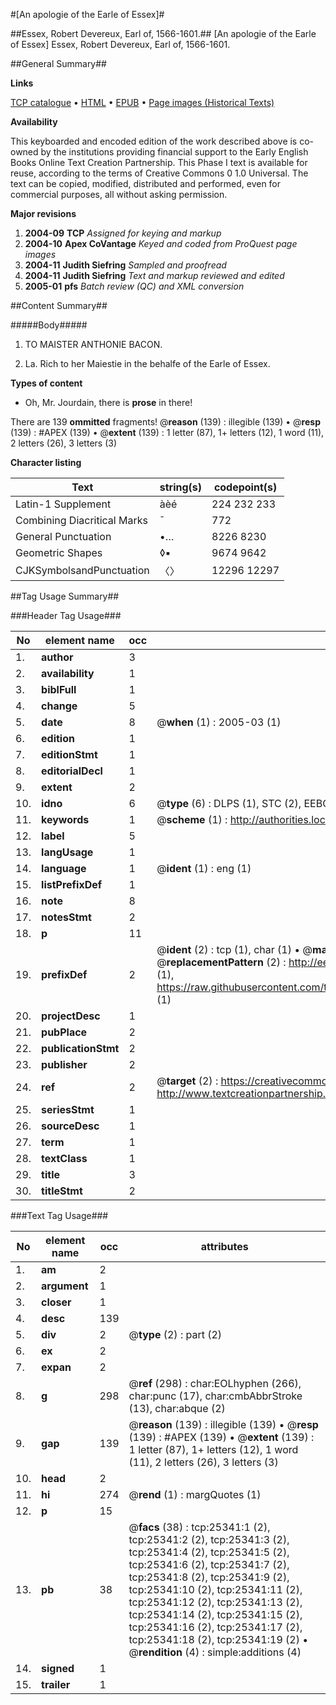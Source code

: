 #[An apologie of the Earle of Essex]#

##Essex, Robert Devereux, Earl of, 1566-1601.##
[An apologie of the Earle of Essex]
Essex, Robert Devereux, Earl of, 1566-1601.

##General Summary##

**Links**

[TCP catalogue](http://www.ota.ox.ac.uk/tcp/)  • 
[HTML](http://tei.it.ox.ac.uk/tcp/Texts-HTML/free/A20/A20374.html)  • 
[EPUB](http://tei.it.ox.ac.uk/tcp/Texts-EPUB/free/A20/A20374.epub) • 
[Page images (Historical Texts)](https://data.historicaltexts.jisc.ac.uk/view?pubId=eebo-22292886e&pageId=eebo-22292886e-25341-1)

**Availability**

This keyboarded and encoded edition of the
	       work described above is co-owned by the institutions
	       providing financial support to the Early English Books
	       Online Text Creation Partnership. This Phase I text is
	       available for reuse, according to the terms of Creative
	       Commons 0 1.0 Universal. The text can be copied,
	       modified, distributed and performed, even for
	       commercial purposes, all without asking permission.

**Major revisions**

1. __2004-09__ __TCP__ *Assigned for keying and markup*
1. __2004-10__ __Apex CoVantage__ *Keyed and coded from ProQuest page images*
1. __2004-11__ __Judith Siefring__ *Sampled and proofread*
1. __2004-11__ __Judith Siefring__ *Text and markup reviewed and edited*
1. __2005-01__ __pfs__ *Batch review (QC) and XML conversion*

##Content Summary##

#####Body#####

1. TO MAISTER ANTHONIE BACON.

1. La. Rich to her Maiestie in the behalfe of the Earle of Essex.

**Types of content**

  * Oh, Mr. Jourdain, there is **prose** in there!

There are 139 **ommitted** fragments! 
 @__reason__ (139) : illegible (139)  •  @__resp__ (139) : #APEX (139)  •  @__extent__ (139) : 1 letter (87), 1+ letters (12), 1 word (11), 2 letters (26), 3 letters (3)

**Character listing**


|Text|string(s)|codepoint(s)|
|---|---|---|
|Latin-1 Supplement|àèé|224 232 233|
|Combining             Diacritical Marks|̄|772|
|General Punctuation|•…|8226 8230|
|Geometric Shapes|◊▪|9674 9642|
|CJKSymbolsandPunctuation|〈〉|12296 12297|

##Tag Usage Summary##

###Header Tag Usage###

|No|element name|occ|attributes|
|---|---|---|---|
|1.|__author__|3||
|2.|__availability__|1||
|3.|__biblFull__|1||
|4.|__change__|5||
|5.|__date__|8| @__when__ (1) : 2005-03 (1)|
|6.|__edition__|1||
|7.|__editionStmt__|1||
|8.|__editorialDecl__|1||
|9.|__extent__|2||
|10.|__idno__|6| @__type__ (6) : DLPS (1), STC (2), EEBO-CITATION (1), OCLC (1), VID (1)|
|11.|__keywords__|1| @__scheme__ (1) : http://authorities.loc.gov/ (1)|
|12.|__label__|5||
|13.|__langUsage__|1||
|14.|__language__|1| @__ident__ (1) : eng (1)|
|15.|__listPrefixDef__|1||
|16.|__note__|8||
|17.|__notesStmt__|2||
|18.|__p__|11||
|19.|__prefixDef__|2| @__ident__ (2) : tcp (1), char (1)  •  @__matchPattern__ (2) : ([0-9\-]+):([0-9IVX]+) (1), (.+) (1)  •  @__replacementPattern__ (2) : http://eebo.chadwyck.com/downloadtiff?vid=$1&page=$2 (1), https://raw.githubusercontent.com/textcreationpartnership/Texts/master/tcpchars.xml#$1 (1)|
|20.|__projectDesc__|1||
|21.|__pubPlace__|2||
|22.|__publicationStmt__|2||
|23.|__publisher__|2||
|24.|__ref__|2| @__target__ (2) : https://creativecommons.org/publicdomain/zero/1.0/ (1), http://www.textcreationpartnership.org/docs/. (1)|
|25.|__seriesStmt__|1||
|26.|__sourceDesc__|1||
|27.|__term__|1||
|28.|__textClass__|1||
|29.|__title__|3||
|30.|__titleStmt__|2||


###Text Tag Usage###

|No|element name|occ|attributes|
|---|---|---|---|
|1.|__am__|2||
|2.|__argument__|1||
|3.|__closer__|1||
|4.|__desc__|139||
|5.|__div__|2| @__type__ (2) : part (2)|
|6.|__ex__|2||
|7.|__expan__|2||
|8.|__g__|298| @__ref__ (298) : char:EOLhyphen (266), char:punc (17), char:cmbAbbrStroke (13), char:abque (2)|
|9.|__gap__|139| @__reason__ (139) : illegible (139)  •  @__resp__ (139) : #APEX (139)  •  @__extent__ (139) : 1 letter (87), 1+ letters (12), 1 word (11), 2 letters (26), 3 letters (3)|
|10.|__head__|2||
|11.|__hi__|274| @__rend__ (1) : margQuotes (1)|
|12.|__p__|15||
|13.|__pb__|38| @__facs__ (38) : tcp:25341:1 (2), tcp:25341:2 (2), tcp:25341:3 (2), tcp:25341:4 (2), tcp:25341:5 (2), tcp:25341:6 (2), tcp:25341:7 (2), tcp:25341:8 (2), tcp:25341:9 (2), tcp:25341:10 (2), tcp:25341:11 (2), tcp:25341:12 (2), tcp:25341:13 (2), tcp:25341:14 (2), tcp:25341:15 (2), tcp:25341:16 (2), tcp:25341:17 (2), tcp:25341:18 (2), tcp:25341:19 (2)  •  @__rendition__ (4) : simple:additions (4)|
|14.|__signed__|1||
|15.|__trailer__|1||
